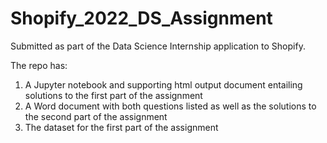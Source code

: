 # Shopify_2022_DS_Assignment


Submitted as part of the Data Science Internship application to Shopify. 

The repo has:

1. A Jupyter notebook and supporting html output document entailing solutions to the first part of the assignment
2. A Word document with both questions listed as well as the solutions to the second part of the assignment
3. The dataset for the first part of the assignment

